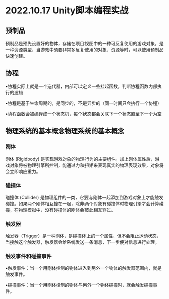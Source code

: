 # 2022.10.17 Unity脚本编程实战
## 预制品
预制品是预先设置好的物体，存储在项目视图中的一种可反复使用的游戏对象，是一种资源类型，当游戏中须要非常多反复使用的对象、资源等时，可以使用预制品快速创建。
## 协程
&bull;协程实际上就是一个迭代器，内部可以定义一些挂起函数，判断协程函数内部执行的逻辑

&bull;协程是基于生命周期的，是同步的，不是异步的（同一时间只会执行一个协程）

&bull;协程函数会被编译成一个状态机，每个状态都会关联下一个状态直至下一个为空
## 物理系统的基本概念物理系统的基本概念
### 刚体
刚体 (Rigidbody) 是实现游戏对象的物理行为的主要组件。加上刚体属性后，游戏对象将被物理引擎所控制，能通过力和扭矩来表现真实的物理表现效果，对象将会立即响应重力。
### 碰撞体
碰撞体 (Collider) 是物理组件的一类，它要与刚体一起添加到游戏对象上才能触发碰撞。如果两个刚体相互撞在一起，除非两个对象有碰撞体时物理引擎才会计算碰撞，在物理模拟中，没有碰撞体的刚体会彼此相互穿过。
### 触发器
触发器（Trigger）是一种刚体，是碰撞体上的一个属性，但不会阻止运动状态，当接触这个触发器，触发器会给系统发送一条消息，下一步便对信息进行处理。
### 触发事件和碰撞事件
&bull;触发事件：当一个用刚体控制的物体进入到另外一个物体的触发器范围内，就是触发事件。

&bull;碰撞事件：当一个用刚体控制的物体与另外一个物体碰撞时，就会触发碰撞事件。


